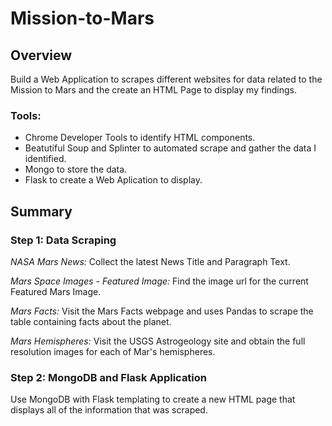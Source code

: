 # Mission-to-Mars

## Overview
Build a Web Application to scrapes different websites for data related to the Mission to Mars and the create an HTML Page to display my findings.

### Tools:
- Chrome Developer Tools to identify HTML components.
- Beatutiful Soup and Splinter to automated scrape and gather the data I identified.
- Mongo to store the data.
- Flask to create a Web Aplication to display.

## Summary

### Step 1: Data Scraping

*NASA Mars News:*
Collect the latest News Title and Paragraph Text.

*Mars Space Images - Featured Image:*
Find the image url for the current Featured Mars Image.

*Mars Facts:*
Visit the Mars Facts webpage and uses Pandas to scrape the table containing facts about the planet.

*Mars Hemispheres:*
Visit the USGS Astrogeology site and obtain the full resolution images for each of Mar's hemispheres.

### Step 2: MongoDB and Flask Application

Use MongoDB with Flask templating to create a new HTML page that displays all of the information that was scraped.


